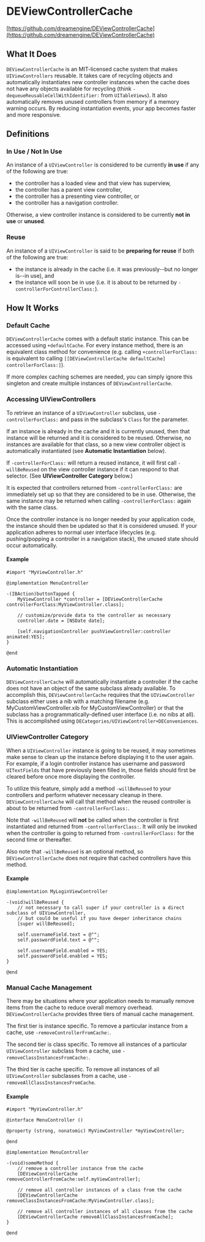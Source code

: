 # DEViewControllerCache

[https://github.com/dreamengine/DEViewControllerCache](https://github.com/dreamengine/DEViewControllerCache)

## What It Does

`DEViewControllerCache` is an MIT-licensed cache system that makes `UIViewControllers` reusable. It takes care of recycling objects and automatically instantiates new controller instances when the cache does not have any objects available for recycling (think `-dequeueReusableCellWithIdentifier:` from `UITableViews`). It also automatically removes unused controllers from memory if a memory warning occurs. By reducing instantiation events, your app becomes faster and more responsive.

## Definitions

### In Use / Not In Use

An instance of a `UIViewController` is considered to be currently **in use** if any of the following are true:
 
* the controller has a loaded view and that view has superview,
* the controller has a parent view controller,
* the controller has a presenting view controller, or
* the controller has a navigation controller.
 
Otherwise, a view controller instance is considered to be currently **not in use** or **unused**.

### Reuse

An instance of a `UIViewController` is said to be **preparing for reuse** if both of the following are true:
 
 * the instance is already in the cache (i.e. it was previously--but no longer is--in use), and
 * the instance will soon be in use (i.e. it is about to be returned by `-controllerForControllerClass:`).


## How It Works

### Default Cache

`DEViewControllerCache` comes with a default static instance. This can be accessed using `+defaultCache`. For every instance method, there is an equivalent class method for convenience (e.g. calling `+controllerForClass:` is equivalent to calling `[[DEViewControllerCache defaultCache] controllerForClass:]`).

If more complex caching schemes are needed, you can simply ignore this singleton and create multiple instances of `DEViewControllerCache`.

### Accessing UIViewControllers

To retrieve an instance of a `UIViewController` subclass, use `-controllerForClass:` and pass in the subclass's `Class` for the parameter.

If an instance is already in the cache and it is currently unused, then that instance will be returned and it is considered to be reused. Otherwise, no instances are available for that class, so a new view controller object is automatically instantiated (see **Automatic Instantiation** below).

If `-controllerForClass:` will return a reused instance, it will first call `-willBeReused` on the view controller instance if it can respond to that selector. (See **UIViewController Category** below.)

It is expected that controllers returned from `-controllerForClass:` are immediately set up so that they are considered to be in use. Otherwise, the same instance may be returned when calling `-controllerForClass:` again with the same class.
 
Once the controller instance is no longer needed by your application code, the instance should then be updated so that it is considered unused. If your application adheres to normal user interface lifecycles (e.g. pushing/popping a controller in a navigation stack), the unused state should occur automatically.

#### Example

	#import "MyViewController.h"
	
	@implementation MenuController
	
	-(IBAction)buttonTapped {
		MyViewController *controller = [DEViewControllerCache controllerForClass:MyViewController.class];

		// customize/provide data to the controller as necessary
		controller.date = [NSDate date];

		[self.navigationController pushViewController:controller animated:YES];
	}
	
	@end
	
### Automatic Instantiation

`DEViewControllerCache` will automatically instantiate a controller if the cache does not have an object of the same subclass already available. To accomplish this, `DEViewControllerCache` requires that the `UIViewController` subclass either uses a nib with a matching filename (e.g. MyCustomViewController.xib for MyCustomViewController) or that the subclass has a programmatically-defined user interface (i.e. no nibs at all). This is accomplished using `DECategories/UIViewController+DEConveniences`.

### UIViewController Category

When a `UIViewController` instance is going to be reused, it may sometimes make sense to clean up the instance before displaying it to the user again. For example, if a login controller instance has username and password `UITextFields` that have previously been filled in, those fields should first be cleared before once more displaying the controller.

To utilize this feature, simply add a method `-willBeReused` to your controllers and perform whatever necessary cleanup in there. `DEViewControllerCache` will call that method when the reused controller is about to be returned from `-controllerForClass:`.

Note that `-willBeReused` will **not** be called when the controller is first instantiated and returned from `-controllerForClass:`. It will only be invoked when the controller is going to returned from `-controllerForClass:` for the second time or thereafter.

Also note that `-willBeReused` is an optional method, so `DEViewControllerCache` does not require that cached controllers have this method.

#### Example

	@implementation MyLoginViewController

	-(void)willBeReused {
		// not necessary to call super if your controller is a direct subclass of UIViewController,
		// but could be useful if you have deeper inheritance chains
		[super willBeReused];

		self.usernameField.text = @"";
		self.passwordField.text = @"";
		
		self.usernameField.enabled = YES;
		self.passwordField.enabled = YES;
	}
	
	@end

### Manual Cache Management

There may be situations where your application needs to manually remove items from the cache to reduce overall memory overhead. `DEViewControllerCache` provides three tiers of manual cache management.

The first tier is instance specific. To remove a particular instance from a cache, use `-removeControllerFromCache:`.

The second tier is class specific. To remove all instances of a particular `UIViewController` subclass from a cache, use `-removeClassInstancesFromCache:`.

The third tier is cache specific. To remove all instances of all `UIViewController` subclasses from a cache, use `-removeAllClassInstancesFromCache`.


#### Example

	#import "MyViewController.h"
	
	@interface MenuController ()
	
	@property (strong, nonatomic) MyViewController *myViewController;
	
	@end
	
	@implementation MenuController

	-(void)someMethod {
		// remove a controller instance from the cache
		[DEViewControllerCache removeControllerFromCache:self.myViewController];
		
		// remove all controller instances of a class from the cache
		[DEViewControllerCache removeClassInstancesFromCache:MyViewController.class];
		
		// remove all controller instances of all classes from the cache
		[DEViewControllerCache removeAllClassInstancesFromCache];
	}
	
	@end
